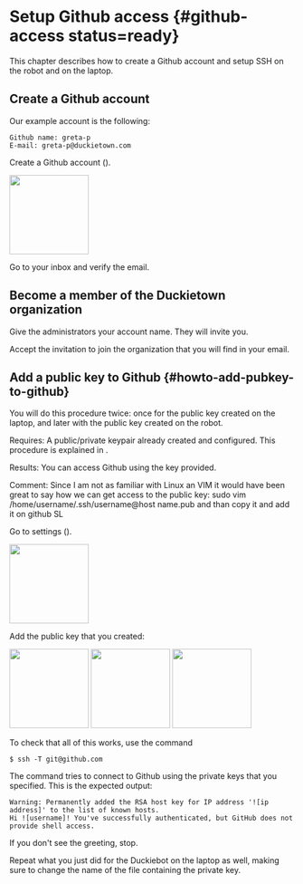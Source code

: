 # Setup Github access {#github-access status=ready}




This chapter describes how to create a Github account and setup SSH
on the robot and on the laptop.

## Create a Github account

Our example account is the following:

    Github name: greta-p
    E-mail: greta-p@duckietown.com

Create a Github account ([](#fig:github0)).

<!-- (redirects to Andrea)
    greta-p@censi.org -->

<img figure-id='fig:github0' style='width: 10em' class='github-screenshot' src='github0.png'/>

Go to your inbox and verify the email.

## Become a member of the Duckietown organization

Give the administrators your account name. They will invite you.

Accept the invitation to join the organization that you will find in your email.

## Add a public key to Github {#howto-add-pubkey-to-github}

You will do this procedure twice: once for the public key created on the laptop,
and later with the public key created on the robot.

<div class='requirements' markdown='1'>

Requires: A public/private keypair already created and configured.
This procedure is explained in [](+software_reference#howto-create-key-pair).

Results: You can access Github using the key provided.

</div>

Comment: Since I am not as familiar with Linux an VIM it would have been great to say how we can get access to the public key:
sudo vim /home/username/.ssh/username@host name.pub and than copy it and add it on github
SL

Go to settings ([](#fig:github1)).

<img figure-id='fig:github1'  style='width: 10em'  class='github-screenshot'  src='github1.png'/>

Add the public key that you created:

<img figure-id='fig:github2'  style='width: 10em' class='github-screenshot'  src='github2.png'/>

<img figure-id='fig:github3'  style='width: 10em' class='github-screenshot'  src='github3.png'/>

<img figure-id='fig:github4'  style='width: 10em' class='github-screenshot'  src='github4.png'/>

<style>
.github-screenshot {
    max-width: 80%;
}
</style>


To check that all of this works, use the command

    $ ssh -T git@github.com

The command tries to connect to Github using the private keys that you specified.
This is the expected output:

    Warning: Permanently added the RSA host key for IP address '![ip address]' to the list of known hosts.
    Hi ![username]! You've successfully authenticated, but GitHub does not provide shell access.

If you don't see the greeting, stop.

Repeat what you just did for the Duckiebot on the laptop as well, making sure
to change the name of the file containing the private key.
